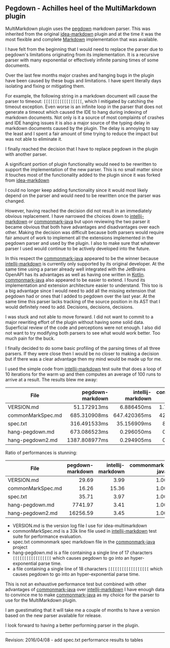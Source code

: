 ## Pegdown - Achilles heel of the MultiMarkdown plugin 

MultiMarkdown plugin uses the [pegdown] markdown parser. This was inherited from the original 
[idea-markdown] plugin and at the time it was the most flexible and complete [Markdown] 
implementation that was available. 

I have felt from the beginning that I would need to replace the parser due to pegdown's 
limitations originating from its implementation. It is a recursive parser with many exponential 
or effectively infinite parsing times of some documents. 

Over the last few months major crashes and hanging bugs in the plugin have been caused by these 
bugs and limitations. I have spent literally days isolating and fixing or mitigating them. 

For example, the following string in a markdown document will cause the parser to timeout: 
`[[[[[[[[[[[[[[[[[`, which I mitigated by catching the timeout exception. Even worse is an 
infinite loop in the parser that does not generate a timeout which caused the IDE to hang during 
indexing of markdown documents. Not only is it a source of most complaints of crashes and IDE 
hanging issues it is also a major source of the typing delay in markdown documents caused by the 
plugin. The delay is annoying to say the least and I spent a fair amount of time trying to 
reduce the impact but was not able to eliminate it. 

I finally reached the decision that I have to replace pegdown in the plugin with another parser. 

A significant portion of plugin functionality would need to be rewritten to 
support the implementation of the new parser. This is no small matter since it touches most of 
the functionality added to the plugin since it was forked from [idea-markdown] 

I could no longer keep adding functionality since it would most likely depend on the parser and 
would need to be rewritten once the parser was changed. 

However, having reached the decision did not result in an immediately obvious replacement. I 
have narrowed the choices down to [intellij-markdown] or [commonmark-java] but upon reviewing 
the two parser it became obvious that both have advantages and disadvantages over each other. 
Making the decision was difficult because both parsers would require fair amount of work to 
implement all the extensions implemented in the pegdown parser and used by the plugin. I also to 
make sure that whatever parser I used would continue to be actively developed into the future. 

In this respect the [commonmark-java] appeared to be the winner because [intellij-markdown] is 
currently only supported by its original developer. At the same time using a parser already well 
integrated with the JetBrains OpenAPI has its advantages as well as having one written in 
[Kotlin]. [commonmark-java] also appeared to be easier to extend. I found its implementation and 
extension architecture easier to understand. This too is a big advantage since I would need to 
add all the missing extension that pegdown had or ones that I added to pegdown over the last 
year. At the same time this parser lacks tracking of the source position in its AST that I would 
definitely need to add. Decisions, decisions, decisions. 

I was stuck and not able to move forward. I did not want to commit to a major rewriting effort 
of the plugin without having some solid data. Superficial review of the code and perceptions 
were not enough. I also did not want to try modifying both parsers to see what would work 
better. Too much pain for the buck. 

I finally decided to do some basic profiling of the parsing times of all three parsers. If they 
were close then I would be no closer to making a decision but if there was a clear advantage 
then my mind would be made up for me. 

I used the simple code from [intellij-markdown] test suite that does a loop of 10 iterations for 
the warm up and then computes an average of 100 runs to arrive at a result. The results blew me 
away: 

| File              | pegdown-markdown | intellij-markdown | commonmark-java |
|-------------------|-----------------:|------------------:|----------------:|
| VERSION.md        |      51.172913ms |        6.886450ms |     1.7238140ms |
| commonMarkSpec.md |     685.310908ms |      647.420365ms |     42.146776ms |
| spec.txt          |     316.491533ms |       35.156909ms |      8.863662ms |
| hang-pegdown.md   |     673.086523ms |        0.296050ms |      0.086940ms |
| hang-pegdown2.md  |    1387.808977ms |        0.294905ms |      0.085369ms |

Ratio of performances is stunning:

| File              | pegdown-markdown | intellij-markdown | commonmark-java |
|-------------------|-----------------:|------------------:|----------------:|
| VERSION.md        |            29.69 |              3.99 |            1.00 |
| commonMarkSpec.md |            16.26 |             15.36 |            1.00 |
| spec.txt          |            35.71 |              3.97 |            1.00 |
| hang-pegdown.md   |          7741.97 |              3.41 |            1.00 |
| hang-pegdown2.md  |         16256.59 |              3.45 |            1.00 |

* VERSION.md is the version log file I use for idea-multimarkdown 
* commonMarkSpec.md is a 33k line file used in [intellij-markdown] test suite for performance 
  evaluation. 
* spec.txt commonmark spec markdown file in the [commonmark-java] project
* hang-pegdown.md is a file containing a single line of 17 characters `[[[[[[[[[[[[[[[[[` which 
  causes pegdown to go into an hyper-exponential parse time. 
* a file containing a single line of 18 characters `[[[[[[[[[[[[[[[[[[` which causes pegdown to 
  go into an hyper-exponential parse time. 

This is not an exhaustive performance test but combined with other advantages of 
[commonmark-java] over [intellij-markdown] I have enough data to convince me to make 
[commonmark-java] as my choice for the parser to use for the MultiMarkdown plugin. 

I am guestimating that it will take me a couple of months to have a version based on the new 
parser available for release. 

I look forward to having a better performing parser in the plugin. 

* * * 
Revision: 2016/04/08 - add spec.txt performance results to tables 

[Kotlin]: http://kotlinlang.org
[Markdown]: https://daringfireball.net/projects/markdown
[idea-markdown]: https://github.com/nicoulaj/idea-markdown
[pegdown]: http://pegdown.org
[intellij-markdown]: https://github.com/valich/intellij-markdown 
[commonmark-java]: https://github.com/atlassian/commonmark-java
